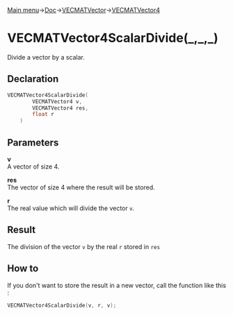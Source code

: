 [Main menu](../../../../Readme.md)->[Doc](../../../VECMATKit.md)->[VECMATVector](../../VECMATVector.md)->[VECMATVector4](../../VECMATVector4.md)

# VECMATVector4ScalarDivide(\_,\_,\_)
Divide a vector by a scalar.

## **Declaration**
```C
VECMATVector4ScalarDivide(
        VECMATVector4 v,
        VECMATVector4 res,
        float r
    )
```


## **Parameters**
**v**\
A vector of size 4.

**res**\
The vector of size 4 where the result will be stored.

**r**\
The real value which will divide the vector `v`.

## **Result**
The division of the vector `v` by the real `r` stored in `res`

## **How to**
If you don't want to store the result in a new vector, call the function like this :
```C
VECMATVector4ScalarDivide(v, r, v);
```
